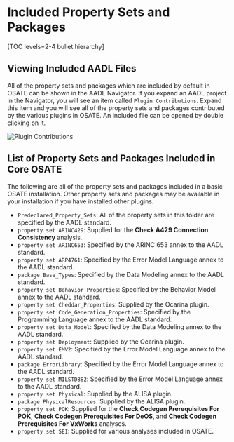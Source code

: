 <!--
Copyright (c) 2004-2025 Carnegie Mellon University and others. (see Contributors file). 
All Rights Reserved.

NO WARRANTY. ALL MATERIAL IS FURNISHED ON AN "AS-IS" BASIS. CARNEGIE MELLON UNIVERSITY MAKES NO WARRANTIES OF ANY
KIND, EITHER EXPRESSED OR IMPLIED, AS TO ANY MATTER INCLUDING, BUT NOT LIMITED TO, WARRANTY OF FITNESS FOR PURPOSE
OR MERCHANTABILITY, EXCLUSIVITY, OR RESULTS OBTAINED FROM USE OF THE MATERIAL. CARNEGIE MELLON UNIVERSITY DOES NOT
MAKE ANY WARRANTY OF ANY KIND WITH RESPECT TO FREEDOM FROM PATENT, TRADEMARK, OR COPYRIGHT INFRINGEMENT.

This program and the accompanying materials are made available under the terms of the Eclipse Public License 2.0
which is available at https://www.eclipse.org/legal/epl-2.0/
SPDX-License-Identifier: EPL-2.0

Created, in part, with funding and support from the United States Government. (see Acknowledgments file).

This program includes and/or can make use of certain third party source code, object code, documentation and other
files ("Third Party Software"). The Third Party Software that is used by this program is dependent upon your system
configuration. By using this program, You agree to comply with any and all relevant Third Party Software terms and
conditions contained in any such Third Party Software or separate license file distributed with such Third Party
Software. The parties who own the Third Party Software ("Third Party Licensors") are intended third party benefici-
aries to this license with respect to the terms applicable to their Third Party Software. Third Party Software li-
censes only apply to the Third Party Software and not any other portion of this program or this program as a whole.
-->
# Included Property Sets and Packages

[TOC levels=2-4 bullet hierarchy]

## Viewing Included AADL Files

All of the property sets and packages which are included by default in OSATE can be shown in the AADL Navigator. If you
expand an AADL project in the Navigator, you will see an item called `Plugin Contributions`. Expand this item and you
will see all of the property sets and packages contributed by the various plugins in OSATE. An included file can be
opened by double clicking on it.

![Plugin Contributions](images/PluginContributions.png)

## List of Property Sets and Packages Included in Core OSATE

The following are all of the property sets and packages included in a basic OSATE installation. Other property sets and
packages may be available in your installation if you have installed other plugins.

* `Predeclared_Property_Sets`: All of the property sets in this folder are specified by the AADL standard.
* `property set ARINC429`: Supplied for the **Check A429 Connection Consistency** analysis.
* `property set ARINC653`: Specified by the ARINC 653 annex to the AADL standard.
* `property set ARP4761`: Specified by the Error Model Language annex to the AADL standard.
* `package Base_Types`: Specified by the Data Modeling annex to the AADL standard.
* `property set Behavior_Properties`: Specified by the Behavior Model annex to the AADL standard.
* `property set Cheddar_Properties`: Supplied by the Ocarina plugin.
* `property set Code_Generation_Properties`: Specified by the Programming Language annex to the AADL standard.
* `property set Data_Model`: Specified by the Data Modeling annex to the AADL standard.
* `property set Deployment`: Supplied by the Ocarina plugin.
* `property set EMV2`: Specified by the Error Model Language annex to the AADL standard.
* `package ErrorLibrary`: Specified by the Error Model Language annex to the AADL standard.
* `property set MILSTD882`: Specified by the Error Model Language annex to the AADL standard.
* `property set Physical`: Supplied by the ALISA plugin.
* `package PhysicalResources`: Supplied by the ALISA plugin.
* `property set POK`: Supplied for the **Check Codegen Prerequisites For POK**, **Check Codegen Prerequisites For DeOS**, and **Check Codegen Prerequisites For VxWorks** analyses.
* `property set SEI`: Supplied for various analyses included in OSATE.
